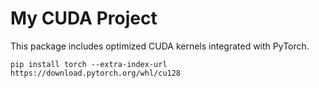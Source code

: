 # My CUDA Project

This package includes optimized CUDA kernels integrated with PyTorch.

``` 
pip install torch --extra-index-url https://download.pytorch.org/whl/cu128
```